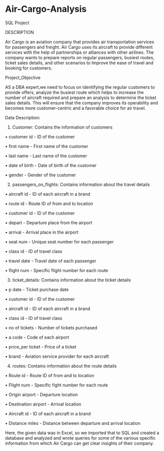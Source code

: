 # Air-Cargo-Analysis
SQL Project

DESCRIPTION

Air Cargo is an aviation company that provides air transportation services for passengers and freight. Air Cargo uses its aircraft to provide different services with the help of partnerships or alliances with other airlines. The company wants to prepare reports on regular passengers, busiest routes, ticket sales details, and other scenarios to Improve the ease of travel and booking for customers.


Project_Objective

AS a DBA expert,we need to focus on identifying the regular customers to provide offers, analyze the busiest route which helps to increase the number of aircraft required and prepare an analysis to determine the ticket sales details. This will ensure that the company improves its operability and becomes more customer-centric and a favorable choice for air travel.


Data Description:


1) Customer: Contains the information of customers
 
•	customer id - ID of the customer

•	first name - First name of the customer

•	last name - Last name of the customer

•	date of birth - Date of birth of the customer

•	gender - Gender of the customer



2) passengers_on_flights: Contains information about the travel details

•	aircraft id - ID of each aircraft in a brand

•	route id - Route ID of from and to location

•	customer id - ID of the customer

•	depart - Departure place from the airport

•	arrival - Arrival place in the airport

•	seat num - Unique seat number for each passenger

•	class id - ID of travel class

•	travel date - Travel date of each passenger

•	flight num - Specific flight number for each route



3) ticket_details: Contains information about the ticket details

•	p date - Ticket purchase date

•	customer id - ID of the customer

•	aircraft id - ID of each aircraft in a brand

•	class id - ID of travel class

•	no of tickets - Number of tickets purchased

•	a code - Code of each airport

•	price_per ticket - Price of a ticket

•	brand - Aviation service provider for each aircraft



4) routes: Contains information about the route details

•	Route id - Route ID of from and to location

•	Flight num - Specific fight number for each route

•	Origin airport - Departure location

•	Destination airport - Arrival location

•	Aircraft id - ID of each aircraft in a brand

•	Distance miles - Distance between departure and arrival location




Here, the given data was in Excel, so we imported that to SQL and created a database and analyzed and wrote queries for some of the various specific information from which Air Cargo can get clear insights of their company.

